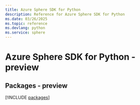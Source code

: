 ```yaml
---
title: Azure Sphere SDK for Python
description: Reference for Azure Sphere SDK for Python
ms.date: 03/26/2025
ms.topic: reference
ms.devlang: python
ms.service: sphere
---
```

# Azure Sphere SDK for Python - preview
## Packages - preview
[!INCLUDE [packages](sphere-index.md)]
